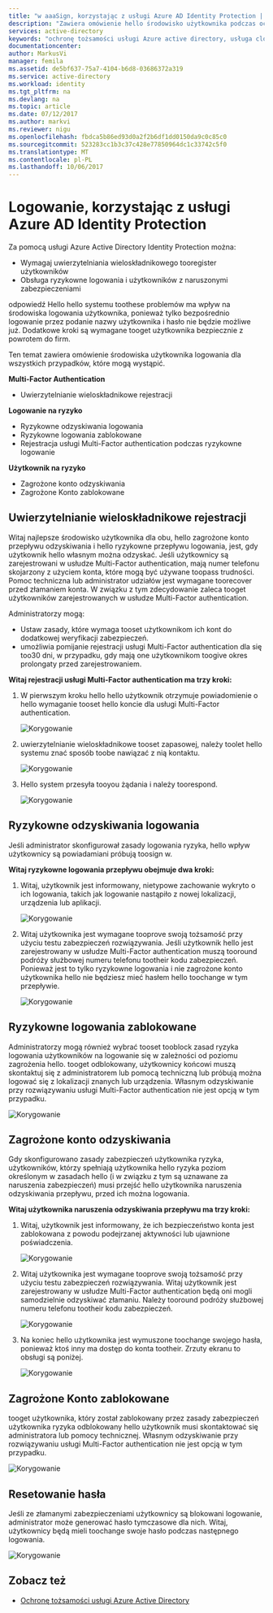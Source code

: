 ```yaml
---
title: "w aaaSign, korzystając z usługi Azure AD Identity Protection | Dokumentacja firmy Microsoft"
description: "Zawiera omówienie hello środowisko użytkownika podczas ochrony tożsamości skorygowane lub skorygowane przez użytkownika lub gdy uwierzytelnianie wieloskładnikowe jest wymagany przez zasady."
services: active-directory
keywords: "ochronę tożsamości usługi Azure active directory, usługa cloud app discovery, zarządzanie aplikacjami, zabezpieczeń, ryzyka, poziom ryzyka, luki w zabezpieczeniach, zasady zabezpieczeń"
documentationcenter: 
author: MarkusVi
manager: femila
ms.assetid: de5bf637-75a7-4104-b6d8-03686372a319
ms.service: active-directory
ms.workload: identity
ms.tgt_pltfrm: na
ms.devlang: na
ms.topic: article
ms.date: 07/12/2017
ms.author: markvi
ms.reviewer: nigu
ms.openlocfilehash: fbdca5b86ed93d0a2f2b6df1dd0150da9c0c85c0
ms.sourcegitcommit: 523283cc1b3c37c428e77850964dc1c33742c5f0
ms.translationtype: MT
ms.contentlocale: pl-PL
ms.lasthandoff: 10/06/2017
---
```

# <a name="sign-in-experiences-with-azure-ad-identity-protection"></a>Logowanie, korzystając z usługi Azure AD Identity Protection
Za pomocą usługi Azure Active Directory Identity Protection można:

* Wymagaj uwierzytelniania wieloskładnikowego tooregister użytkowników
* Obsługa ryzykowne logowania i użytkowników z naruszonymi zabezpieczeniami

odpowiedź Hello hello systemu toothese problemów ma wpływ na środowiska logowania użytkownika, ponieważ tylko bezpośrednio logowanie przez podanie nazwy użytkownika i hasło nie będzie możliwe już. Dodatkowe kroki są wymagane tooget użytkownika bezpiecznie z powrotem do firm.

Ten temat zawiera omówienie środowiska użytkownika logowania dla wszystkich przypadków, które mogą wystąpić.

**Multi-Factor Authentication**

* Uwierzytelnianie wieloskładnikowe rejestracji

**Logowanie na ryzyko**

* Ryzykowne odzyskiwania logowania
* Ryzykowne logowania zablokowane
* Rejestracja usługi Multi-Factor authentication podczas ryzykowne logowanie

**Użytkownik na ryzyko**

* Zagrożone konto odzyskiwania
* Zagrożone Konto zablokowane

## <a name="multi-factor-authentication-registration"></a>Uwierzytelnianie wieloskładnikowe rejestracji
Witaj najlepsze środowisko użytkownika dla obu, hello zagrożone konto przepływu odzyskiwania i hello ryzykowne przepływu logowania, jest, gdy użytkownik hello własnym można odzyskać. Jeśli użytkownicy są zarejestrowani w usłudze Multi-Factor authentication, mają numer telefonu skojarzony z użyciem konta, które mogą być używane toopass trudności. Pomoc techniczna lub administrator udziałów jest wymagane toorecover przed złamaniem konta. W związku z tym zdecydowanie zaleca tooget użytkowników zarejestrowanych w usłudze Multi-Factor authentication. 

Administratorzy mogą:

* Ustaw zasady, które wymaga tooset użytkownikom ich kont do dodatkowej weryfikacji zabezpieczeń. 
* umożliwia pomijanie rejestracji usługi Multi-Factor authentication dla się too30 dni, w przypadku, gdy mają one użytkownikom toogive okres prolongaty przed zarejestrowaniem.

**Witaj rejestracji usługi Multi-Factor authentication ma trzy kroki:**

1. W pierwszym kroku hello hello użytkownik otrzymuje powiadomienie o hello wymaganie tooset hello koncie dla usługi Multi-Factor authentication. 
   
    ![Korygowanie](./media/active-directory-identityprotection-flows/140.png "korygowania")
2. uwierzytelnianie wieloskładnikowe tooset zapasowej, należy toolet hello systemu znać sposób toobe nawiązać z nią kontaktu.
   
    ![Korygowanie](./media/active-directory-identityprotection-flows/141.png "korygowania")
3. Hello system przesyła tooyou żądania i należy toorespond.
   
    ![Korygowanie](./media/active-directory-identityprotection-flows/142.png "korygowania")

## <a name="risky-sign-in-recovery"></a>Ryzykowne odzyskiwania logowania
Jeśli administrator skonfigurował zasady logowania ryzyka, hello wpływ użytkownicy są powiadamiani próbują toosign w. 

**Witaj ryzykowne logowania przepływu obejmuje dwa kroki:** 

1. Witaj, użytkownik jest informowany, nietypowe zachowanie wykryto o ich logowania, takich jak logowanie nastąpiło z nowej lokalizacji, urządzenia lub aplikacji. 
   
    ![Korygowanie](./media/active-directory-identityprotection-flows/120.png "korygowania")
2. Witaj użytkownika jest wymagane tooprove swoją tożsamość przy użyciu testu zabezpieczeń rozwiązywania. Jeśli użytkownik hello jest zarejestrowany w usłudze Multi-Factor authentication muszą tooround podróży służbowej numeru telefonu tootheir kodu zabezpieczeń. Ponieważ jest to tylko ryzykowne logowania i nie zagrożone konto użytkownika hello nie będziesz mieć hasłem hello toochange w tym przepływie. 
   
    ![Korygowanie](./media/active-directory-identityprotection-flows/121.png "korygowania")

## <a name="risky-sign-in-blocked"></a>Ryzykowne logowania zablokowane
Administratorzy mogą również wybrać tooset tooblock zasad ryzyka logowania użytkowników na logowanie się w zależności od poziomu zagrożenia hello. tooget odblokowany, użytkownicy końcowi muszą skontaktuj się z administratorem lub pomocą techniczną lub próbują można logować się z lokalizacji znanych lub urządzenia. Własnym odzyskiwanie przy rozwiązywaniu usługi Multi-Factor authentication nie jest opcją w tym przypadku.

![Korygowanie](./media/active-directory-identityprotection-flows/200.png "korygowania")

## <a name="compromised-account-recovery"></a>Zagrożone konto odzyskiwania
Gdy skonfigurowano zasady zabezpieczeń użytkownika ryzyka, użytkowników, którzy spełniają użytkownika hello ryzyka poziom określonym w zasadach hello (i w związku z tym są uznawane za naruszenia zabezpieczeń) musi przejść hello użytkownika naruszenia odzyskiwania przepływu, przed ich można logowania. 

**Witaj użytkownika naruszenia odzyskiwania przepływu ma trzy kroki:**

1. Witaj, użytkownik jest informowany, że ich bezpieczeństwo konta jest zablokowana z powodu podejrzanej aktywności lub ujawnione poświadczenia.
   
    ![Korygowanie](./media/active-directory-identityprotection-flows/101.png "korygowania")
2. Witaj użytkownika jest wymagane tooprove swoją tożsamość przy użyciu testu zabezpieczeń rozwiązywania. Witaj użytkownik jest zarejestrowany w usłudze Multi-Factor authentication będą oni mogli samodzielnie odzyskiwać złamaniu. Należy tooround podróży służbowej numeru telefonu tootheir kodu zabezpieczeń. 
   
   ![Korygowanie](./media/active-directory-identityprotection-flows/110.png "korygowania")
3. Na koniec hello użytkownika jest wymuszone toochange swojego hasła, ponieważ ktoś inny ma dostęp do konta tootheir. 
   Zrzuty ekranu to obsługi są poniżej.
   
   ![Korygowanie](./media/active-directory-identityprotection-flows/111.png "korygowania")

## <a name="compromised-account-blocked"></a>Zagrożone Konto zablokowane
tooget użytkownika, który został zablokowany przez zasady zabezpieczeń użytkownika ryzyka odblokowany hello użytkownik musi skontaktować się administratora lub pomocy technicznej. Własnym odzyskiwanie przy rozwiązywaniu usługi Multi-Factor authentication nie jest opcją w tym przypadku.

![Korygowanie](./media/active-directory-identityprotection-flows/104.png "korygowania")

## <a name="reset-password"></a>Resetowanie hasła
Jeśli ze złamanymi zabezpieczeniami użytkownicy są blokowani logowanie, administrator może generować hasło tymczasowe dla nich. Witaj, użytkownicy będą mieli toochange swoje hasło podczas następnego logowania.

![Korygowanie](./media/active-directory-identityprotection-flows/160.png "korygowania")

## <a name="see-also"></a>Zobacz też
* [Ochronę tożsamości usługi Azure Active Directory](active-directory-identityprotection.md) 

